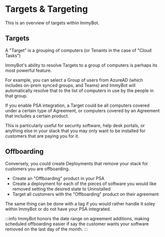 # Targets & Targeting

This is an overview of targets within ImmyBot.

## Targets
A "Target" is a grouping of computers (or Tenants in the case of "Cloud Tasks")

ImmyBot's ability to resolve Targets to a group of computers is perhaps its most powerful feature.

For example, you can select a Group of users from AzureAD (which includes on-prem synced groups, and Teams) and ImmyBot will automatically resolve that to the list of computers in use by the people in that group.

If you enable PSA integration, a Target could be all computers covered under a certain type of Agreement, or computers covered by an Agreement that includes a certain product.

This is particularly useful for security software, help desk portals, or anything else in your stack that you may only want to be installed for customers that are paying you for it.

## Offboarding
Conversely, you could create Deployments that remove your stack for customers you are offboarding.

- Create an "Offboarding" product in your PSA
- Create a deployment for each of the pieces of software you would like removed setting the desired state to Uninstalled
- Target all customers with the "Offboarding" product on their agreement

The same thing can be done with a tag if you would rather handle it soley within ImmyBot or do not have your PSA integrated.

:::info
ImmyBot honors the date range on agreement additions, making scheduled offboarding easier if say the customer wants your software removed on the last day of the month.
:::